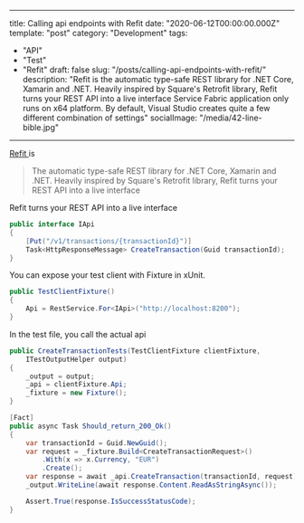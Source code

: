 
---
title: Calling api endpoints with Refit
date: "2020-06-12T00:00:00.000Z"
template: "post"
category: "Development"
tags: 
  - "API"
  - "Test"
  - "Refit"
draft: false
slug: "/posts/calling-api-endpoints-with-refit/"
description: "Refit is the automatic type-safe REST library for .NET Core, Xamarin and .NET. Heavily inspired by Square's Retrofit library, Refit turns your REST API into a live interface
Service Fabric application only runs on x64 platform. By default, Visual Studio creates quite a few  different combination of settings"
socialImage: "/media/42-line-bible.jpg"
---

[Refit ](https://github.com/reactiveui/refit)is

> The automatic type-safe REST library for .NET Core, Xamarin and .NET. Heavily inspired by Square's Retrofit library, Refit turns your REST API into a live interface

Refit turns your REST API into a live interface

```csharp
public interface IApi
{
    [Put("/v1/transactions/{transactionId}")]
    Task<HttpResponseMessage> CreateTransaction(Guid transactionId);
}
```

You can expose your test client with Fixture in xUnit.

```csharp
public TestClientFixture()
{
    Api = RestService.For<IApi>("http://localhost:8200");
}
```

In the test file, you call the actual api

```csharp
public CreateTransactionTests(TestClientFixture clientFixture, 
    ITestOutputHelper output)
{
    _output = output;
    _api = clientFixture.Api;
    _fixture = new Fixture();
}

[Fact]
public async Task Should_return_200_Ok()
{
    var transactionId = Guid.NewGuid();
    var request = _fixture.Build<CreateTransactionRequest>()
        .With(x => x.Currency, "EUR")
        .Create();
    var response = await _api.CreateTransaction(transactionId, request);
    _output.WriteLine(await response.Content.ReadAsStringAsync());

    Assert.True(response.IsSuccessStatusCode);
}

```

